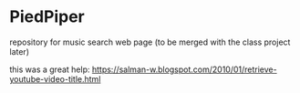 # PiedPiper
repository for music search web page (to be merged with the class project later)


this was a great help:
https://salman-w.blogspot.com/2010/01/retrieve-youtube-video-title.html


